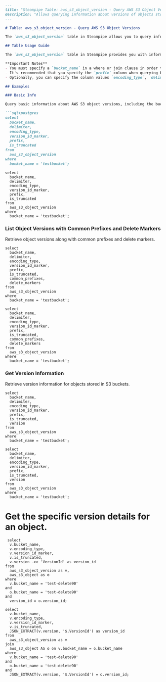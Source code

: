 ```markdown
---
title: "Steampipe Table: aws_s3_object_version - Query AWS S3 Object Versions"
description: "Allows querying information about versions of objects stored in Amazon S3 buckets. This table provides details such as bucket name, delimiter, encoding type, version ID marker, prefix, whether the results are truncated, common prefixes, delete markers, and version information."
---

# Table: aws_s3_object_version - Query AWS S3 Object Versions

The `aws_s3_object_version` table in Steampipe allows you to query information about versions of objects stored in Amazon S3 buckets. This includes details such as the bucket name, delimiter, encoding type, version ID marker, prefix, whether the results are truncated, common prefixes, delete markers, and version information.

## Table Usage Guide

The `aws_s3_object_version` table in Steampipe provides you with information about object versions within AWS Simple Storage Service (S3). This table enables you, as a DevOps engineer, to query object version specific details.

**Important Notes**
- You must specify a `bucket_name` in a where or join clause in order to use this table.
- It's recommended that you specify the `prefix` column when querying buckets with a large number of object versions to reduce the query time.
- Optionally, you can specify the column values `encoding_type`, `delimeter`, or `version_id_marker` in where clause to reduce the query time.

## Examples

### Basic Info

Query basic information about AWS S3 object versions, including the bucket name, delimiter, encoding type, version ID marker, prefix, and whether the results are truncated.

```sql+postgres
select
  bucket_name,
  delimiter,
  encoding_type,
  version_id_marker,
  prefix,
  is_truncated
from
  aws_s3_object_version
where
  bucket_name = 'testbucket';
```

```sql+sqlite
select
  bucket_name,
  delimiter,
  encoding_type,
  version_id_marker,
  prefix,
  is_truncated
from
  aws_s3_object_version
where
  bucket_name = 'testbucket';
```

### List Object Versions with Common Prefixes and Delete Markers

Retrieve object versions along with common prefixes and delete markers.

```sql+postgres
select
  bucket_name,
  delimiter,
  encoding_type,
  version_id_marker,
  prefix,
  is_truncated,
  common_prefixes,
  delete_markers
from
  aws_s3_object_version
where
  bucket_name = 'testbucket';
```

```sql+sqlite
select
  bucket_name,
  delimiter,
  encoding_type,
  version_id_marker,
  prefix,
  is_truncated,
  common_prefixes,
  delete_markers
from
  aws_s3_object_version
where
  bucket_name = 'testbucket';
```

### Get Version Information

Retrieve version information for objects stored in S3 buckets.

```sql+postgres
select
  bucket_name,
  delimiter,
  encoding_type,
  version_id_marker,
  prefix,
  is_truncated,
  version
from
  aws_s3_object_version
where
  bucket_name = 'testbucket';
```

```sql+sqlite
select
  bucket_name,
  delimiter,
  encoding_type,
  version_id_marker,
  prefix,
  is_truncated,
  version
from
  aws_s3_object_version
where
  bucket_name = 'testbucket';
```

# Get the specific version details for an object.

```sql+postgres
 select
  v.bucket_name,
  v.encoding_type,
  v.version_id_marker,
  v.is_truncated,
  v.version ->> 'VersionId' as version_id
from
  aws_s3_object_version as v,
  aws_s3_object as o
where
  v.bucket_name = 'test-delete90'
and
  o.bucket_name = 'test-delete90'
and
  version_id = o.version_id;
```

```sql+sqlite
select
  v.bucket_name,
  v.encoding_type,
  v.version_id_marker,
  v.is_truncated,
  JSON_EXTRACT(v.version, '$.VersionId') as version_id
from
  aws_s3_object_version as v
join
  aws_s3_object AS o on v.bucket_name = o.bucket_name
where
  v.bucket_name = 'test-delete90'
and
  o.bucket_name = 'test-delete90'
and
  JSON_EXTRACT(v.version, '$.VersionId') = o.version_id;
```